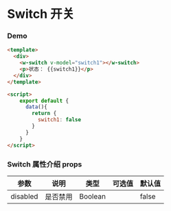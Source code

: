 #  Switch 开关

### Demo

```html
<template>
  <div>
    <w-switch v-model="switch1"></w-switch>
    <p>状态： {{switch1}}</p>
  </div>
</template>

<script>
    export default {
      data(){
        return {
          switch1: false
        }
      }
    }
</script>

```

###  Switch 属性介绍 props

| 参数           | 说明            | 类型       | 可选值      |   默认值   |
|---------------|-----------------|-----------|------------|-----------|
| disabled      | 是否禁用         | Boolean   |            |  false    |